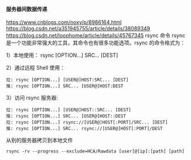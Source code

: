 #### 服务器间数据传递
https://www.cnblogs.com/noxy/p/8986164.html
https://blog.csdn.net/a351945755/article/details/38089349
https://blog.csdn.net/loophome/article/details/45767345
rsync 命令
rsync 是一个功能非常强大的工具，其命令也有很多功能选项。rsync 的命令格式为：

1）本地使用：
rsync [OPTION...] SRC... [DEST]

2）通过远程 Shell 使用：
```
拉: rsync [OPTION...] [USER@]HOST:SRC... [DEST]
推: rsync [OPTION...] SRC... [USER@]HOST:DEST
```
3）访问 rsync 服务器:
```
拉: rsync [OPTION...] [USER@]HOST::SRC... [DEST]
推: rsync [OPTION...] SRC... [USER@]HOST::DEST
拉: rsync [OPTION...] rsync://[USER@]HOST[:PORT]/SRC... [DEST]
推: rsync [OPTION...] SRC... rsync://[USER@]HOST[:PORT]/DEST
```

从别的服务器拷贝到本地文件
```
rsync -rv --progress --exclude=HCA/Rawdata [user]@[ip]:[path] [path]
```
